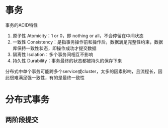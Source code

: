 # 事务
事务的ACID特性

1. 原子性 Atomicity：1 or 0，即 nothing or all，不会停留在中间状态
2. 一致性 Consistency：是指事务操作前和操作后，数据满足完整性约束，数据库保持一致性状态，即操作成功才提交数据
3. 隔离性 Isolation：多个事务间相互不影响
4. 持久性 Durability：事务最终的状态都被持久的保存下来

分布式中单个事务可能跨多个service或cluster，太多的因素影响，且流程长，因此很难满足强一致性，有的是最终一致性

# 分布式事务
## 两阶段提交